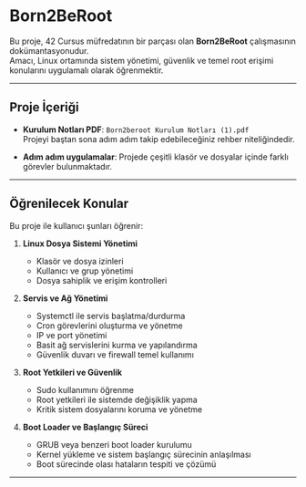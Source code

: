 # Born2BeRoot

Bu proje, 42 Cursus müfredatının bir parçası olan **Born2BeRoot** çalışmasının dokümantasyonudur.  
Amacı, Linux ortamında sistem yönetimi, güvenlik ve temel root erişimi konularını uygulamalı olarak öğrenmektir.

---

## Proje İçeriği

- **Kurulum Notları PDF**: `Born2beroot Kurulum Notları (1).pdf`  
  Projeyi baştan sona adım adım takip edebileceğiniz rehber niteliğindedir.

- **Adım adım uygulamalar**: Projede çeşitli klasör ve dosyalar içinde farklı görevler bulunmaktadır.

---

## Öğrenilecek Konular

Bu proje ile kullanıcı şunları öğrenir:

1. **Linux Dosya Sistemi Yönetimi**
   - Klasör ve dosya izinleri
   - Kullanıcı ve grup yönetimi
   - Dosya sahiplik ve erişim kontrolleri

2. **Servis ve Ağ Yönetimi**
   - Systemctl ile servis başlatma/durdurma
   - Cron görevlerini oluşturma ve yönetme
   - IP ve port yönetimi
   - Basit ağ servislerini kurma ve yapılandırma
   - Güvenlik duvarı ve firewall temel kullanımı

3. **Root Yetkileri ve Güvenlik**
   - Sudo kullanımını öğrenme
   - Root yetkileri ile sistemde değişiklik yapma
   - Kritik sistem dosyalarını koruma ve yönetme

4. **Boot Loader ve Başlangıç Süreci**
   - GRUB veya benzeri boot loader kurulumu
   - Kernel yükleme ve sistem başlangıç sürecinin anlaşılması
   - Boot sürecinde olası hataların tespiti ve çözümü

---

